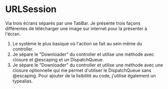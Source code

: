 # URLSession


Via trois écrans séparés par une TabBar. Je présente trois façons différentes de télécharger une image sur internet pour la présenter à l'écran.

1. Le système le plus basique où l'action se fait au sein même du controller.
2. Je sépare le "Downloader" du controller et utilise une méthode avec closure et @escaping et un DispatchQueue.
3. Je sépare le "Downloader" du controller et utilise une méthode avec une closure optionnelle qui me permet d'utiliser le DispatchQueue sans @escaping. 
Pour ajouter de la lisibilité au code, j'utilise également un typealias.
